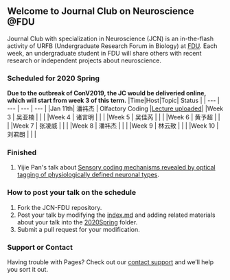 ## Welcome to Journal Club on Neuroscience @FDU

Journal Club with specialization in Neuroscience (JCN) is an in-the-flash activity of URFB (Undergraduate Research Forum in Biology) at [FDU](http://www.fudan.edu.cn). Each week, an undergraduate student in FDU will share others with recent research or independent projects about neuroscience.

### Scheduled for 2020 Spring
**Due to the outbreak of ConV2019, the JC would be deliveried online, which will start from week 3 of this term.**
|Time|Host|Topic| Status |
| --- | --- | --- | --- |
|Jan 11th| 潘祎杰 | Olfactory Coding |[Lecture uploaded](https://github.com/LingweiZhang/JCN/2020Spring/01/JC#-1.pdf)|
|Week 3 | 吴亚楠 | | |
|Week 4 | 诸言明 | | |
|Week 5 | 吴佳芮 | | |
|Week 6 | 黄予超 | | |
|Week 7 | 张凌威 | | |
|Week 8 | 潘祎杰 | | |
|Week 9 | 林云致 | | |
|Week 10 | 刘君朗 | | |

### Finished

1. Yijie Pan's talk about [Sensory coding mechanisms revealed by optical tagging of physiologically defined neuronal types](https://github.com/LingweiZhang/JCN/2020Spring/01/paper1.pdf).


### How to post your talk on the schedule

1. Fork the JCN-FDU repository.
2. Post your talk by modifying the [index.md](https://github.com/LingweiZhang/JCN-FDU) and adding related materials about your talk into the [2020Spring](https://github.com/LingweiZhang/JCN-FDU) folder.
3. Submit a pull request for your modification.


### Support or Contact

Having trouble with Pages? Check out our [contact support](mailto:lwzhang921@gmail.com) and we’ll help you sort it out.
